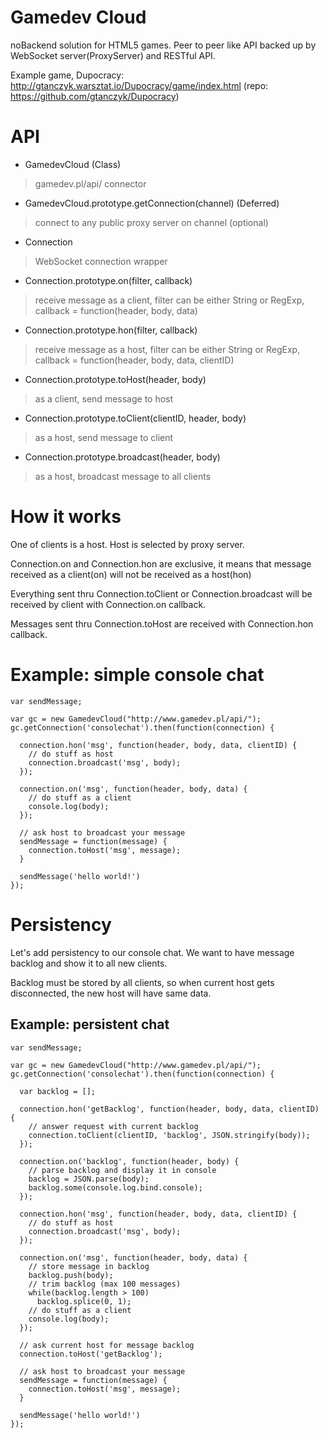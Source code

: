Gamedev Cloud
=============

noBackend solution for HTML5 games. Peer to peer like API backed up by WebSocket server(ProxyServer) and RESTful API.

Example game, Dupocracy:
http://gtanczyk.warsztat.io/Dupocracy/game/index.html (repo: https://github.com/gtanczyk/Dupocracy)

API
===

- GamedevCloud (Class)
> gamedev.pl/api/ connector

- GamedevCloud.prototype.getConnection(channel) (Deferred)
> connect to any public proxy server on channel (optional)

- Connection
> WebSocket connection wrapper

- Connection.prototype.on(filter, callback)
> receive message as a client, filter can be either String or RegExp, callback = function(header, body, data)

- Connection.prototype.hon(filter, callback)
> receive message as a host, filter can be either String or RegExp, callback = function(header, body, data, clientID)

- Connection.prototype.toHost(header, body)
> as a client, send message to host

- Connection.prototype.toClient(clientID, header, body)
> as a host, send message to client

- Connection.prototype.broadcast(header, body)
> as a host, broadcast message to all clients

How it works
============

One of clients is a host. Host is selected by proxy server.

Connection.on and Connection.hon are exclusive, it means that message received as a client(on) will not be received as a host(hon)

Everything sent thru Connection.toClient or Connection.broadcast will be received by client with Connection.on callback.

Messages sent thru Connection.toHost are received with Connection.hon callback.

Example: simple console chat
==========

    var sendMessage;
    
    var gc = new GamedevCloud("http://www.gamedev.pl/api/"); 
    gc.getConnection('consolechat').then(function(connection) {
    
      connection.hon('msg', function(header, body, data, clientID) {
        // do stuff as host
        connection.broadcast('msg', body);
      });
      
      connection.on('msg', function(header, body, data) {
        // do stuff as a client
        console.log(body);
      });  
      
      // ask host to broadcast your message
      sendMessage = function(message) {
        connection.toHost('msg', message);
      }      
      
      sendMessage('hello world!')
    });

Persistency
===========

Let's add persistency to our console chat. We want to have message backlog and show it to all new clients.

Backlog must be stored by all clients, so when current host gets disconnected, the new host will have same data.

Example: persistent chat
------------------------

    var sendMessage;
    
    var gc = new GamedevCloud("http://www.gamedev.pl/api/"); 
    gc.getConnection('consolechat').then(function(connection) {
    
      var backlog = [];
      
      connection.hon('getBacklog', function(header, body, data, clientID) {
        // answer request with current backlog
        connection.toClient(clientID, 'backlog', JSON.stringify(body));
      });
      
      connection.on('backlog', function(header, body) {
        // parse backlog and display it in console
        backlog = JSON.parse(body);
        backlog.some(console.log.bind.console);
      });
    
      connection.hon('msg', function(header, body, data, clientID) {
        // do stuff as host
        connection.broadcast('msg', body);
      });
      
      connection.on('msg', function(header, body, data) {
        // store message in backlog
        backlog.push(body);
        // trim backlog (max 100 messages)
        while(backlog.length > 100)
          backlog.splice(0, 1);
        // do stuff as a client
        console.log(body);
      });  
      
      // ask current host for message backlog
      connection.toHost('getBacklog');
      
      // ask host to broadcast your message
      sendMessage = function(message) {
        connection.toHost('msg', message);
      }      
      
      sendMessage('hello world!')
    });
